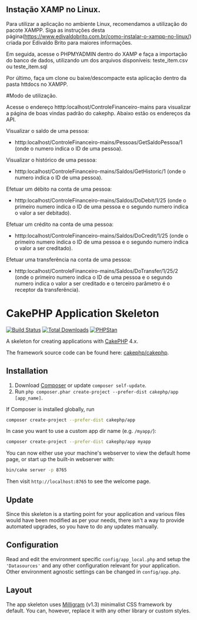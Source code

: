 ## Instação XAMP no Linux.

Para utilizar a aplicação no ambiente Linux, recomendamos a utilização do pacote XAMPP.
Siga as instruções desta página(https://www.edivaldobrito.com.br/como-instalar-o-xampp-no-linux/) criada por Edivaldo Brito para maiores informações.

Em seguida, acesse o PHPMYADMIN dentro do XAMP e faça a importação do banco de dados, utilizando um dos arquivos disponíveis: teste_item.csv ou teste_item.sql

Por último, faça um clone ou baixe/descompacte esta aplicação dentro da pasta httdocs no XAMPP.

#Modo de utilização.

Acesse o endereço htttp:localhost/ControleFinanceiro-mains para visualizar a página de boas vindas padrão do cakephp.
Abaixo estão os endereços da API.

Visualizar o saldo de uma pessoa:
* htttp:localhost/ControleFinanceiro-mains/Pessoas/GetSaldoPessoa/1 (onde o numero indica o ID de uma pessoa).

Visualizar o histórico de uma pessoa:
* htttp:localhost/ControleFinanceiro-mains/Saldos/GetHistoric/1 (onde o numero indica o ID de uma pessoa).

Efetuar um débito na conta de uma pessoa:
* htttp:localhost/ControleFinanceiro-mains/Saldos/DoDebit/1/25 (onde o primeiro numero indica o ID de uma pessoa e o segundo numero indica o valor a ser debitado).

Efetuar um crédito na conta de uma pessoa:
* htttp:localhost/ControleFinanceiro-mains/Saldos/DoCredit/1/25 (onde o primeiro numero indica o ID de uma pessoa e o segundo numero indica o valor a ser creditado).

Efetuar uma transferência na conta de uma pessoa:
* htttp:localhost/ControleFinanceiro-mains/Saldos/DoTransfer/1/25/2 (onde o primeiro numero indica o ID de uma pessoa e o segundo numero indica o valor a ser creditado e o 
terceiro parâmetro é o receptor da transferência).

# CakePHP Application Skeleton

[![Build Status](https://img.shields.io/github/workflow/status/cakephp/app/CakePHP%20App%20CI/master?style=flat-square)](https://github.com/cakephp/app/actions)
[![Total Downloads](https://img.shields.io/packagist/dt/cakephp/app.svg?style=flat-square)](https://packagist.org/packages/cakephp/app)
[![PHPStan](https://img.shields.io/badge/PHPStan-level%207-brightgreen.svg?style=flat-square)](https://github.com/phpstan/phpstan)

A skeleton for creating applications with [CakePHP](https://cakephp.org) 4.x.

The framework source code can be found here: [cakephp/cakephp](https://github.com/cakephp/cakephp).

## Installation

1. Download [Composer](https://getcomposer.org/doc/00-intro.md) or update `composer self-update`.
2. Run `php composer.phar create-project --prefer-dist cakephp/app [app_name]`.

If Composer is installed globally, run

```bash
composer create-project --prefer-dist cakephp/app
```

In case you want to use a custom app dir name (e.g. `/myapp/`):

```bash
composer create-project --prefer-dist cakephp/app myapp
```

You can now either use your machine's webserver to view the default home page, or start
up the built-in webserver with:

```bash
bin/cake server -p 8765
```

Then visit `http://localhost:8765` to see the welcome page.

## Update

Since this skeleton is a starting point for your application and various files
would have been modified as per your needs, there isn't a way to provide
automated upgrades, so you have to do any updates manually.

## Configuration

Read and edit the environment specific `config/app_local.php` and setup the 
`'Datasources'` and any other configuration relevant for your application.
Other environment agnostic settings can be changed in `config/app.php`.

## Layout

The app skeleton uses [Milligram](https://milligram.io/) (v1.3) minimalist CSS
framework by default. You can, however, replace it with any other library or
custom styles.
